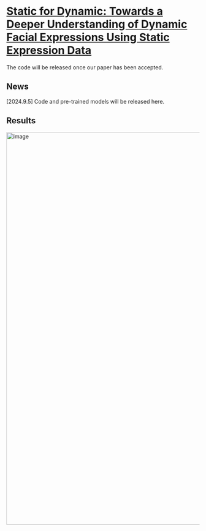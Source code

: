 # [Static for Dynamic: Towards a Deeper Understanding of Dynamic Facial Expressions Using Static Expression Data](https://arxiv.org/pdf/2409.06154)
The code will be released once our paper has been accepted.

## News

[2024.9.5] Code and pre-trained models will be released here.

## Results

<img width="1024" alt="image" src="https://github.com/user-attachments/assets/31b131e1-6530-4486-9bb4-a006fe464d32" />
